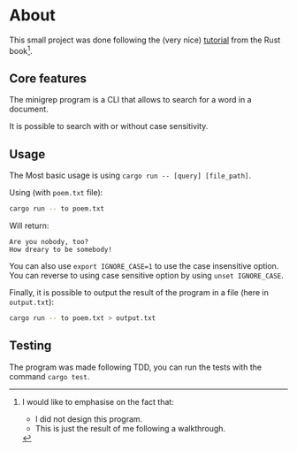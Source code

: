 # About

This small project was done following the (very nice) [tutorial](https://doc.rust-lang.org/book/ch12-00-an-io-project.html) from the Rust book[^1].

## Core features

The minigrep program is a CLI that allows to search for a word in a document.

It is possible to search with or without case sensitivity.

## Usage

The Most basic usage is using `cargo run -- [query] [file_path]`.

Using (with `poem.txt` file):

```bash
cargo run -- to poem.txt
```

Will return:

```
Are you nobody, too?
How dreary to be somebody!
```

You can also use `export IGNORE_CASE=1` to use the case insensitive option. You can reverse to using case sensitive option by using `unset IGNORE_CASE`.

Finally, it is possible to output the result of the program in a file (here in `output.txt`):

```bash
cargo run -- to poem.txt > output.txt
```

## Testing

The program was made following TDD, you can run the tests with the command `cargo test`.

[^1]: I would like to emphasise on the fact that: 
    - I did not design this program. 
    - This is just the result of me following a walkthrough.
